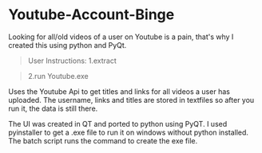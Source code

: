 # Youtube-Account-Binge
Looking for all/old videos of a user on Youtube is a pain, that's why I created this using python and PyQt.


>User Instructions:
>1.extract

>2.run Youtube.exe




Uses the Youtube Api to get titles and links for all videos a user has uploaded. 
The username, links and titles are stored in textfiles so after you run it, the data is still there.

The UI was created in QT and ported to python using PyQT.
I used pyinstaller to get a .exe file to run it on windows without python installed.
The batch script runs the command to create the exe file.

